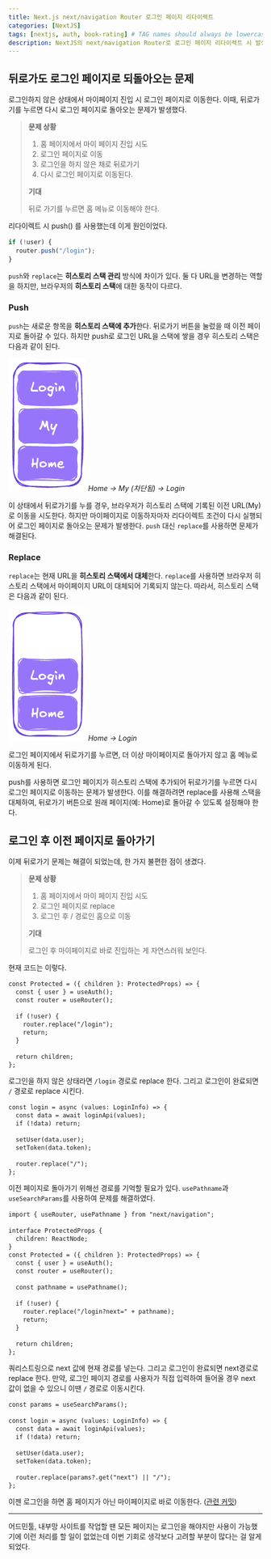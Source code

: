 ```yaml
---
title: Next.js next/navigation Router 로그인 페이지 리다이렉트
categories: [NextJS]
tags: [nextjs, auth, book-rating] # TAG names should always be lowercase
description: NextJS의 next/navigation Router로 로그인 페이지 리다이렉트 시 발생하는 문제 해결하기
---
```


## 뒤로가도 로그인 페이지로 되돌아오는 문제

로그인하지 않은 상태에서 마이페이지 진입 시 로그인 페이지로 이동한다. 이때, 뒤로가기를 누르면 다시 로그인 페이지로 돌아오는 문제가 발생했다.

> **문제 상황**
>
> 1. 홈 페이지에서 마이 페이지 진입 시도
> 2. 로그인 페이지로 이동
> 3. 로그인을 하지 않은 채로 뒤로가기
> 4. 다시 로그인 페이지로 이동된다.
>
> **기대**
>
> 뒤로 가기를 누르면 홈 메뉴로 이동해야 한다.

리다이렉트 시 push() 를 사용했는데 이게 원인이었다.

```ts
if (!user) {
  router.push("/login");
}
```

`push`와 `replace`는 **히스토리 스택 관리** 방식에 차이가 있다. 둘 다 URL을 변경하는 역할을 하지만, 브라우저의 **히스토리 스택**에 대한 동작이 다르다.

### Push

`push`는 새로운 항목을 **히스토리 스택에 추가**한다. 뒤로가기 버튼을 눌렀을 때 이전 페이지로 돌아갈 수 있다.
하지만 push로 로그인 URL을 스택에 쌓을 경우 히스토리 스택은 다음과 같이 된다.

![push stack](/assets/img/posts/2024-12/2024-12-19/url-stack-1.png)
_Home -> My (차단됨) -> Login_

이 상태에서 뒤로가기를 누를 경우, 브라우저가 히스토리 스택에 기록된 이전 URL(My)로 이동을 시도한다. 하지만 마이페이지로 이동하자마자 리다이렉트 조건이 다시 실행되어 로그인 페이지로 돌아오는 문제가 발생한다.
`push` 대신 `replace`를 사용하면 문제가 해결된다.

### Replace

`replace`는 현재 URL을 **히스토리 스택에서 대체**한다. `replace`를 사용하면 브라우저 히스토리 스택에서 마이페이지 URL이 대체되어 기록되지 않는다. 따라서, 히스토리 스택은 다음과 같이 된다.

![replace stack](/assets/img/posts/2024-12/2024-12-19/url-stack-2.png)
_Home -> Login_

로그인 페이지에서 뒤로가기를 누르면, 더 이상 마이페이지로 돌아가지 않고 홈 메뉴로 이동하게 된다.

push를 사용하면 로그인 페이지가 히스토리 스택에 추가되어 뒤로가기를 누르면 다시 로그인 페이지로 이동하는 문제가 발생한다. 이를 해결하려면 replace를 사용해 스택을 대체하여, 뒤로가기 버튼으로 원래 페이지(예: Home)로 돌아갈 수 있도록 설정해야 한다.

## 로그인 후 이전 페이지로 돌아가기

이제 뒤로가기 문제는 해결이 되었는데, 한 가지 불편한 점이 생겼다.

> **문제 상황**
>
> 1. 홈 페이지에서 마이 페이지 진입 시도
> 2. 로그인 페이지로 replace
> 3. 로그인 후 / 경로인 홈으로 이동
>
> **기대**
>
> 로그인 후 마이페이지로 바로 진입하는 게 자연스러워 보인다.

현재 코드는 이렇다.

```tsx
const Protected = ({ children }: ProtectedProps) => {
  const { user } = useAuth();
  const router = useRouter();

  if (!user) {
    router.replace("/login");
    return;
  }

  return children;
};
```

로그인을 하지 않은 상태라면 `/login` 경로로 replace 한다. 그리고 로그인이 완료되면 `/` 경로로 replace 시킨다.

```tsx
const login = async (values: LoginInfo) => {
  const data = await loginApi(values);
  if (!data) return;

  setUser(data.user);
  setToken(data.token);

  router.replace("/");
};
```

이전 페이지로 돌아가기 위해선 경로를 기억할 필요가 있다. `usePathname`과 `useSearchParams`를 사용하여 문제를 해결하였다.

```tsx
import { useRouter, usePathname } from "next/navigation";

interface ProtectedProps {
  children: ReactNode;
}
const Protected = ({ children }: ProtectedProps) => {
  const { user } = useAuth();
  const router = useRouter();

  const pathname = usePathname();

  if (!user) {
    router.replace("/login?next=" + pathname);
    return;
  }

  return children;
};
```

쿼리스트링으로 next 값에 현재 경로를 넣는다. 그리고 로그인이 완료되면 next경로로 replace 한다. 만약, 로그인 페이지 경로를 사용자가 직접 입력하여 들어올 경우 next 값이 없을 수 있으니 이땐 `/` 경로로 이동시킨다.

```tsx
const params = useSearchParams();

const login = async (values: LoginInfo) => {
  const data = await loginApi(values);
  if (!data) return;

  setUser(data.user);
  setToken(data.token);

  router.replace(params?.get("next") || "/");
};
```

이젠 로그인을 하면 홈 페이지가 아닌 마이페이지로 바로 이동한다. ([관련 커밋](https://github.com/suhyeoonn/book-rating-frontend/commit/b7e10c6f373d73614c55858dd3f08983f85e2abe))

---

어드민툴, 내부망 사이트를 작업할 땐 모든 페이지는 로그인을 해야지만 사용이 가능했기에 이런 처리를 할 일이 없었는데 이번 기회로 생각보다 고려할 부분이 많다는 걸 알게되었다.
